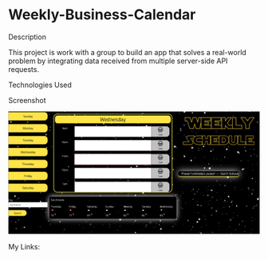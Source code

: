 # Weekly-Business-Calendar

Description

This project is work with a group to build an app that solves a real-world problem by integrating data received from multiple server-side API requests. 

Technologies Used



Screenshot

![screen-shot](assets/images/Screen-Shot.png)

My Links:


